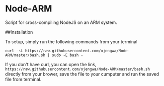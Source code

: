 # Node-ARM
Script for cross-compiling NodeJS on an ARM system.

##Installation

To setup, simply run the following commands from your terminal

`curl -sL https://raw.githubusercontent.com/ojengwa/Node-ARM/master/bash.sh | sudo -E bash -`

If you don't have curl, you can open the link, `https://raw.githubusercontent.com/ojengwa/Node-ARM/master/bash.sh`  directly from your brower, save the file to your cumputer and run the saved file from terminal.
